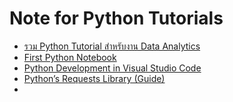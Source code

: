 Note for Python Tutorials
===

- [รวม Python Tutorial สำหรับงาน Data Analytics](https://medium.com/@thanachart.rit/%E0%B8%A3%E0%B8%A7%E0%B8%A1-python-tutorial-%E0%B8%AA%E0%B8%B3%E0%B8%AB%E0%B8%A3%E0%B8%B1%E0%B8%9A%E0%B8%87%E0%B8%B2%E0%B8%99-data-analytics-e3a91e62829d)
- [First Python Notebook](https://www.firstpythonnotebook.org/index.html)
- [Python Development in Visual Studio Code](https://realpython.com/python-development-visual-studio-code/)
- [Python’s Requests Library (Guide)](https://realpython.com/python-requests/)
- 


<!--stackedit_data:
eyJoaXN0b3J5IjpbMjA0MzkyNDM3MiwtMTUyNjU0NTY3MSwtMT
kzNzI4NjIxM119
-->